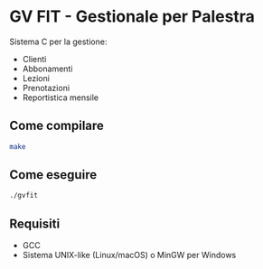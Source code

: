 # GV FIT - Gestionale per Palestra

Sistema C per la gestione:
- Clienti
- Abbonamenti
- Lezioni
- Prenotazioni
- Reportistica mensile

## Come compilare

```bash
make
```

## Come eseguire

```bash
./gvfit
```

## Requisiti

- GCC
- Sistema UNIX-like (Linux/macOS) o MinGW per Windows
